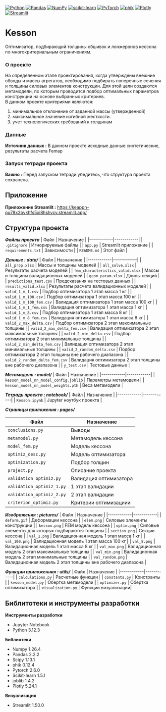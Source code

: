 [![Python](https://img.shields.io/badge/Python-3.12+-3776AB?logo=python&logoColor=white)](https://python.org)
[![Pandas](https://img.shields.io/badge/Pandas-2.2+-150458?logo=pandas&logoColor=white)](https://pandas.pydata.org)
[![NumPy](https://img.shields.io/badge/NumPy-1.26+-013243?logo=numpy&logoColor=white)](https://numpy.org)
[![scikit-learn](https://img.shields.io/badge/scikit--learn-1.5+-F7931E?logo=scikit-learn&logoColor=white)](https://scikit-learn.org)
[![PyTorch](https://img.shields.io/badge/PyTorch-2.6+-EE4C2C?logo=pytorch&logoColor=white)](https://pytorch.org)
[![phik](https://img.shields.io/badge/phik-0.12+-blue?logo=databricks&logoColor=white)](https://github.com/KaveIO/PhiK)
[![Plotly](https://img.shields.io/badge/Plotly-5.24+-3F4F75?logo=plotly&logoColor=white)](https://plotly.com)
[![Streamlit](https://img.shields.io/badge/Streamlit-1.50+-FF4B4B?logo=streamlit&logoColor=white)](https://streamlit.io)


# Kesson

Оптимизатор, подбирающий толщины обшивок и лонжеронов кессона по многокритериальным ограничениям.

### О проекте

На определенном этапе проектирования, когда утверждены внешние обводы и массы агрегатов, необходимо подбирать поперечные сечения и толщины силовых элементов конструкции. Для этой цели создаются метамодели, по которым проводится подбор оптимальных параметров конструкции на основе выбранных критериев.  
В данном проекте критериями являются:
1. минимальное отклонение от заданной массы (утвержденной)
2. максимальное значение изгибной жесткости.
3. учет технологических требований к толщинам


### Данные

**Источник данных :** В данном проекте исходные данные синтетические, результаты расчета Femap


### Запуск тетради проекта

**Важно :** Перед запуском тетради убедитесь, что структура проекта сохранена.

## Приложение

**Приложение Streamlit :** https://keappn-pu78x2bvkhfs5xi8hshycy.streamlit.app/

## Структура проекта

***Файлы проекта***
| Файл | Назначение |
|------------|------------|
| `.gitignore` | Игнорируемые файлы |
| `app.py` | Streamlit приложение |
| `requirements.txt` | Зависимости |
| `README.md` | Этот файл |

***Данные : data/***
| Файл | Назначение |
|------------|------------|
| `all_prop.xlsx` | Массы и толщины моделей |
| `all_solve.xlsx` | Результаты расчета моделей |
| `fem_characteristics_valid.xlsx` | Массы и толщины валидационных моделей |
| `geom_param.xlsx` | Длины секций |
| `predictions_test.csv` | Предсказания на тестовых данных |
| `results_valid.xlsx` | Результаты расчета валидационных моделей |
| `valid_1_m_1.csv` | Подбор оптимизатора 1 этап масса 1 кг |
| `valid_1_m_100.csv` | Подбор оптимизатора 1 этап масса 100 кг |
| `valid_1_m_100_fem.csv` | Валидация оптимизатора 1 этап масса 100 кг |
| `valid_1_m_1_fem.csv` | Валидация оптимизатора 1 этап масса 1 кг |
| `valid_1_m_8.csv` | Подбор оптимизатора 1 этап масса 8 кг |
| `valid_1_m_8_fem.csv` | Валидация оптимизатора 1 этап масса 8 кг |
| `valid_2_max_delta.csv` | Подбор оптимизатора 2 этап максимальные толщины |
| `valid_2_max_delta_fem.csv` | Валидация оптимизатора 2 этап максимальные толщины |
| `valid_2_min_delta.csv` | Подбор оптимизатора 2 этап минимальные толщины |
| `valid_2_min_delta_fem.csv` | Валидация оптимизатора 2 этап минимальные толщины |
| `valid_2_random_delta.csv` | Подбор оптимизатора 2 этап толщины вне рабочего диапазона |
| `valid_2_random_delta_fem.csv` | Валидация оптимизатора 2 этап толщины вне рабочего диапазона |
| `y_test.csv` | Тестовые данные |

***Метамодель : model/***
| Файл | Назначение |
|------------|------------|
| `kesson_model_nn_model_config.joblib` | Параметры метамодели |
| `kesson_model_nn_model_weights.pth` | Веса метамодели |

***Тетрадь проекта : notebook/***
| Файл | Назначение |
|------------|------------|
| `Kesson.ipynb` | Jupyter ноутбук проекта |

***Страницы приложения : pages/***

| Файл | Назначение |
|------------|------------|
| `conclusions.py` | Выводы |
| `metamodel.py` | Метамодель кессона |
| `model_fem.py` | Модель кессона |
| `optimiz_desc.py` | Модель оптимизатора |
| `optimization.py` | Подбор толщин |
| `project.py` | Описание проекта |
| `validation_optimiz.py` | Валидация оптимизатора |
| `validation_optimiz_1.py` | 1 этап валидации |
| `validation_optimiz_2.py` | 2 этап валидации |
| `сriterion_optimiz.py` | Критерии оптимизациии |

***Изображения : pictures/***
| Файл | Назначение |
|------------|------------|
| `deform.gif` | Деформации кессона |
| `elem.png` | Силовые элементы конструкции |
| `kesson.png` | FEM модель кессона |
| `optim.png` | Силовые элементы для которых подбираются толщины |
| `section.png` | Секции кессона |
| `val_1.png` | Валидационная модель 1 этап масса 1 кг |
| `val_100.png` | Валидационная модель 1 этап масса 100 кг |
| `val_8.png` | Валидационная модель 1 этап масса 8 кг |
| `val_max.png` | Валидационная модель 2 этап максимальные толщины |
| `val_min.png` | Валидационная модель 2 этап минимальные толщины |
| `val_random.png` | Валидационная модель 2 этап толщины вне рабочего диапазона |

***Функции приложенния : utils/***
| Файл | Назначение |
|------------|------------|
| `calculations.py` | Расчетные функции |
| `constants.py` | Констранты |
| `kesson_model.py` | Обертка метамодели  |
| `optimizer.py` | Обертка оптимизатора |
| `visualization.py` | Функции визуализации|


## Библитотеки и инструменты разработки

**Инструменты разработки**
- Jupyter Notebook
- Python 3.12.3

**Библиотеки**
- Numpy 1.26.4
- Pandas 2.2.2
- Scipy 1.13.1
- phik 0.12.4
- Pytorch 2.6.0
- Scikit-learn 1.5.1
- joblib 1.4.2
- Plotly 5.24.1

**Визуализация**
- Streamlit 1.50.0
